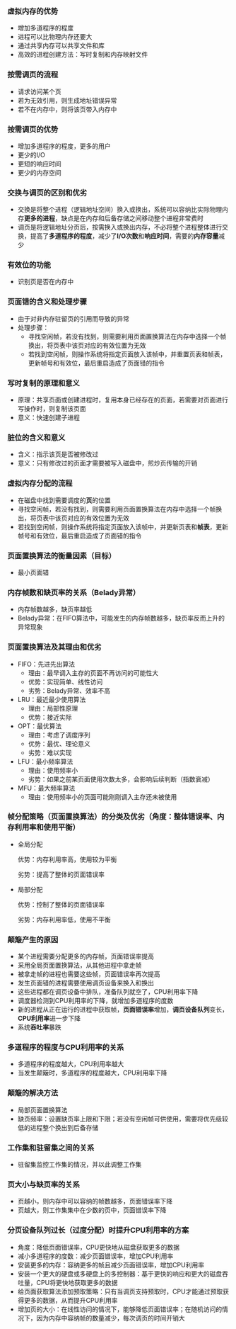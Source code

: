 ### 虚拟内存的优势

- 增加多道程序的程度
- 进程可以比物理内存还要大
- 通过共享内存可以共享文件和库
- 高效的进程创建方法：写时复制和内存映射文件



### 按需调页的流程

- 请求访问某个页
- 若为无效引用，则生成地址错误异常
- 若不在内存中，则将该页带入内存中



### 按需调页的优势

- 增加多道程序的程度，更多的用户
- 更少的I/O
- 更短的响应时间
- 更少的内存空间



### 交换与调页的区别和优劣

- 交换是将整个进程（逻辑地址空间）换入或换出，系统可以容纳比实际物理内存**更多的进程**，缺点是在内存和后备存储之间移动整个进程非常费时
- 调页是将逻辑地址分页后，按需换入或换出内存，不必将整个进程整体进行交换，提高了**多道程序的程度**，减少了**I/O次数**和**响应时间**，需要的**内存容量**减少



### 有效位的功能

- 识别页是否在内存中




### 页面错的含义和处理步骤

- 由于对非内存驻留页的引用而导致的异常
- 处理步骤：
  - 寻找空闲帧，若没有找到，则需要利用页面置换算法在内存中选择一个帧换出，将页表中该页对应的有效位置为无效
  - 若找到空闲帧，则操作系统将指定页面放入该帧中，并重置页表和帧表，更新帧号和有效位，最后重启造成了页面错的指令



### 写时复制的原理和意义

- 原理：共享页面或创建进程时，复用本身已经存在的页面，若需要对页面进行写操作时，则复制该页面
- 意义：快速创建子进程



### 脏位的含义和意义

- 含义：指示该页是否被修改过
- 意义：只有修改过的页面才需要被写入磁盘中，煎炒页传输的开销



### 虚拟内存分配的流程

- 在磁盘中找到需要调度的**页**的位置
- 寻找空闲帧，若没有找到，则需要利用页面置换算法在内存中选择一个帧换出，将页表中该页对应的有效位置为无效
- 若找到空闲帧，则操作系统将指定页面放入该帧中，并更新页表和**帧表**，更新帧号和有效位，最后重启造成了页面错的指令



### 页面置换算法的衡量因素（目标）

- 最小页面错



### 内存帧数和缺页率的关系（Belady异常）

- 内存帧数越多，缺页率越低
- Belady异常：在FIFO算法中，可能发生的内存帧数越多，缺页率反而上升的异常现象



### 页面置换算法及其理由和优劣

- FIFO：先进先出算法
  - 理由：最早调入主存的页面不再访问的可能性大
  - 优势：实现简单、线性访问
  - 劣势：Belady异常、效率不高
- LRU：最近最少使用算法
  - 理由：局部性原理
  - 优势：接近实际
- OPT：最优算法
  - 理由：考虑了调度序列
  - 优势：最优、理论意义
  - 劣势：难以实现
- LFU：最小频率算法
  - 理由：使用频率小
  - 劣势：如果之前某页面使用次数太多，会影响后续判断（指数衰减）
- MFU：最大频率算法
  - 理由：使用频率小的页面可能刚刚调入主存还未被使用



### 帧分配策略（页面置换算法）的分类及优劣（角度：整体错误率、内存利用率和使用平衡）

- 全局分配

  优势：内存利用率高，使用较为平衡

  劣势：提高了整体的页面错误率

- 局部分配

  优势：控制了整体的页面错误率

  劣势：内存利用率低，使用不平衡



### 颠簸产生的原因

- 某个进程需要分配更多的内存帧，页面错误率提高
- 采用全局页面置换算法，从其他进程中拿走帧
- 被拿走帧的进程也需要这些帧，页面错误率再次提高
- 发生页面错的进程需要使用调页设备来换入和换出
- 这些进程都在调页设备中排队，准备队列就空了，CPU利用率下降
- 调度器检测到CPU利用率的下降，就增加多道程序的度数
- 新的进程从正在运行的进程中获取帧，**页面错误率**增加，**调页设备队列**变长，**CPU利用率**进一步下降
- 系统**吞吐率**暴跌



### 多道程序的程度与CPU利用率的关系

- 多道程序的程度越大，CPU利用率越大
- 当发生颠簸时，多道程序的程度越大，CPU利用率下降



### 颠簸的解决方法

- 局部页面置换算法
- 缺页频率：设置缺页率上限和下限；若没有空闲帧可供使用，需要将优先级较低的进程整个换出到后备存储



### 工作集和驻留集之间的关系

- 驻留集监控工作集的情况，并以此调整工作集



### 页大小与缺页率的关系

- 页越小，则内存中可以容纳的帧数越多，页面错误率下降
- 页越大，则工作集集中在少数的页中，页面错误率下降



### 分页设备队列过长（过度分配）时提升CPU利用率的方案

- 角度：降低页面错误率，CPU更快地从磁盘获取更多的数据
- 减小多道程序的度数：减少页面错误率，增加CPU利用率
- 安装更多的内存：容纳更多的帧且减少页面错误率，增加CPU利用率
- 安装一个更大的硬盘或多硬盘上的多控制器：基于更快的响应和更大的磁盘吞吐量，CPU将更快地获取更多的数据
- 给页面获取算法添加预取策略：只有当调页支持预取时，CPU才能通过预取获得更多的数据，从而提升CPU利用率
- 增加页的大小：在线性访问的情况下，能够降低页面错误率；在随机访问的情况下，因为内存中容纳帧的数量减少，每次调页的时间开销大

